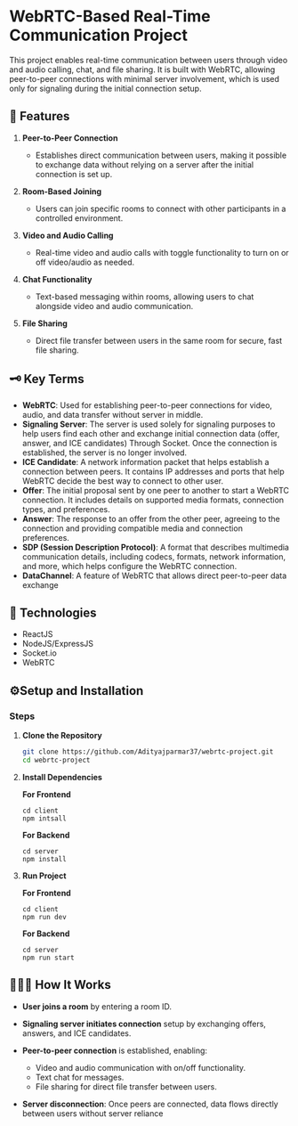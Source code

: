 # WebRTC-Based Real-Time Communication Project

This project enables real-time communication between users through video and audio calling, chat, and file sharing. It is built with WebRTC, allowing peer-to-peer connections with minimal server involvement, which is used only for signaling during the initial connection setup.

## 📜 Features

1. **Peer-to-Peer Connection**
   - Establishes direct communication between users, making it possible to exchange data without relying on a server after the initial connection is set up.

2. **Room-Based Joining**
   - Users can join specific rooms to connect with other participants in a controlled environment.

3. **Video and Audio Calling**
   - Real-time video and audio calls with toggle functionality to turn on or off video/audio as needed.

4. **Chat Functionality**
   - Text-based messaging within rooms, allowing users to chat alongside video and audio communication.

5. **File Sharing**
   - Direct file transfer between users in the same room for secure, fast file sharing.

## 🗝️ Key Terms
- **WebRTC**: Used for establishing peer-to-peer connections for video, audio, and data transfer without server in middle.
- **Signaling Server**: The server is used solely for signaling purposes to help users find each other and exchange initial connection data (offer, answer, and ICE candidates) Through Socket. Once the connection is established, the server is no longer involved.
- **ICE Candidate**: A network information packet that helps establish a connection between peers. It contains IP addresses and ports that help WebRTC decide the best way to connect to other user.
- **Offer**: The initial proposal sent by one peer to another to start a WebRTC connection. It includes details on supported media formats, connection types, and preferences.
- **Answer**: The response to an offer from the other peer, agreeing to the connection and providing compatible media and connection preferences.
- **SDP (Session Description Protocol)**: A format that describes multimedia communication details, including codecs, formats, network information, and more, which helps configure the WebRTC connection.
- **DataChannel**: A feature of WebRTC that allows direct peer-to-peer data exchange

## 💼 Technologies
- ReactJS
- NodeJS/ExpressJS
- Socket.io
- WebRTC
  
## ⚙️Setup and Installation

### Steps

1. **Clone the Repository**

   ```bash
   git clone https://github.com/Adityajparmar37/webrtc-project.git
   cd webrtc-project
    ```

2. **Install Dependencies**

    **For Frontend**
    ```
    cd client
    npm intsall
    ```
    **For Backend**
    ```
    cd server
    npm install
    ```

3. **Run Project**

   **For Frontend**
    ```
    cd client
    npm run dev
    ```
    **For Backend**
    ```
    cd server
    npm run start
    ```

## 🧑🏻‍💻 How It Works
- **User joins a room** by entering a room ID.
- **Signaling server initiates connection** setup by exchanging offers, answers, and ICE candidates.
- **Peer-to-peer connection** is established, enabling:
  - Video and audio communication with on/off functionality.
  - Text chat for messages.
  - File sharing for direct file transfer between users.

- **Server disconnection**: Once peers are connected, data flows directly between users without server reliance

